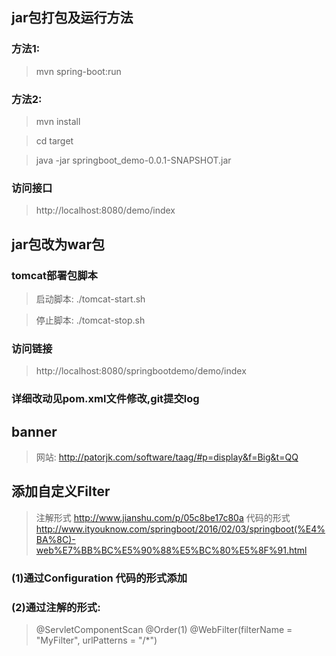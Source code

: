 ## jar包打包及运行方法
### 方法1:
> mvn spring-boot:run
### 方法2:
> mvn install

> cd target

> java -jar springboot_demo-0.0.1-SNAPSHOT.jar

### 访问接口
> http://localhost:8080/demo/index

## jar包改为war包
### tomcat部署包脚本
> 启动脚本: ./tomcat-start.sh

> 停止脚本: ./tomcat-stop.sh

### 访问链接
> http://localhost:8080/springbootdemo/demo/index

### 详细改动见pom.xml文件修改,git提交log

## banner
> 网站: http://patorjk.com/software/taag/#p=display&f=Big&t=QQ

## 添加自定义Filter
> 注解形式 http://www.jianshu.com/p/05c8be17c80a
> 代码的形式 http://www.ityouknow.com/springboot/2016/02/03/springboot(%E4%BA%8C)-web%E7%BB%BC%E5%90%88%E5%BC%80%E5%8F%91.html
### (1)通过Configuration 代码的形式添加
### (2)通过注解的形式:
> @ServletComponentScan
> @Order(1)
> @WebFilter(filterName = "MyFilter", urlPatterns = "/*")
